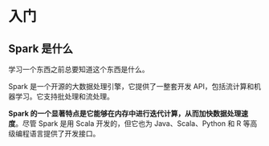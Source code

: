 # 入门

## Spark 是什么

学习一个东西之前总要知道这个东西是什么。

Spark 是一个开源的大数据处理引擎，它提供了一整套开发 API，包括流计算和机器学习。它支持批处理和流处理。

**Spark 的一个显著特点是它能够在内存中进行迭代计算，从而加快数据处理速度**。尽管 Spark 是用 Scala 开发的，但它也为 Java、Scala、Python 和 R 等高级编程语言提供了开发接口。